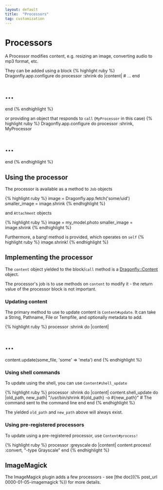 ```yaml
---
layout: default
title:  "Processors"
tag: customization
---
```


# Processors
A Processor modifies content, e.g. resizing an image, converting audio to mp3 format, etc.

They can be added using a block
{% highlight ruby %}
Dragonfly.app.configure do
  processor :shrink do |content|
    # ...
  end
  # ...
end
{% endhighlight %}

or providing an object that responds to `call` (`MyProcessor` in this case)
{% highlight ruby %}
Dragonfly.app.configure do
  processor :shrink, MyProcessor
  # ...
end
{% endhighlight %}

## Using the processor
The processor is available as a method to `Job` objects

{% highlight ruby %}
image = Dragonfly.app.fetch('some/uid')
smaller_image = image.shrink
{% endhighlight %}

and `Attachment` objects

{% highlight ruby %}
image = my_model.photo
smaller_image = image.shrink
{% endhighlight %}

Furthermore, a bang! method is provided, which operates on `self`
{% highlight ruby %}
image.shrink!
{% endhighlight %}

## Implementing the processor
The `content` object yielded to the block/`call` method is a <a href="http://rdoc.info/github/markevans/dragonfly/Dragonfly/Content" target="_blank">Dragonfly::Content</a> object.

The processor's job is to use methods on `content` to modify it - the return value of the processor block is not important.

### Updating content
The primary method to use to update content is `Content#update`. It can take a String, Pathname, File or Tempfile, and optionally metadata to add.

{% highlight ruby %}
processor :shrink do |content|
  # ...
  content.update(some_file, 'some' => 'meta')
end
{% endhighlight %}

### Using shell commands
To update using the shell, you can use `Content#shell_update`

{% highlight ruby %}
processor :shrink do |content|
  content.shell_update do |old_path, new_path|
    "/usr/bin/shrink #{old_path} -o #{new_path}"  # The command sent to the command line
  end
end
{% endhighlight %}

The yielded `old_path` and `new_path` above will always exist.

### Using pre-registered processors
To update using a pre-registered processor, use `Content#process!`

{% highlight ruby %}
processor :greyscale do |content|
  content.process! :convert, "-type Grayscale"
end
{% endhighlight %}

## ImageMagick
The ImageMagick plugin adds a few processors - see [the doc]({% post_url 0000-01-05-imagemagick %}) for more details.
